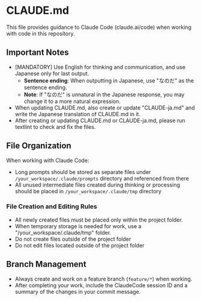 # CLAUDE.md

This file provides guidance to Claude Code (claude.ai/code) when working with code in this repository.

## Important Notes

- [MANDATORY] Use English for thinking and communication, and use Japanese only for last output.
  - **Sentence ending**: When outputting in Japanese, use "なのだ" as the sentence ending.
  - **Note**: If "なのだ" is unnatural in the Japanese response, you may change it to a more natural expression.
- When updating CLAUDE.md, also create or update "CLAUDE-ja.md" and write the Japanese translation of CLAUDE.md in it.
- After creating or updating CLAUDE.md or CLAUDE-ja.md, please run textlint to check and fix the files.

## File Organization

When working with Claude Code:

- Long prompts should be stored as separate files under `/your_workspace/.claude/prompts` directory and referenced from there
- All unused intermediate files created during thinking or processing should be placed in `/your_workspace/.claude/tmp` directory

### File Creation and Editing Rules

- All newly created files must be placed only within the project folder.
- When temporary storage is needed for work, use a "/your_workspace/.claude/tmp" folder.
- Do not create files outside of the project folder
- Do not edit files located outside of the project folder

## Branch Management
- Always create and work on a feature branch (`feature/*`) when working.
- After completing your work, include the ClaudeCode session ID and a summary of the changes in your commit message.

